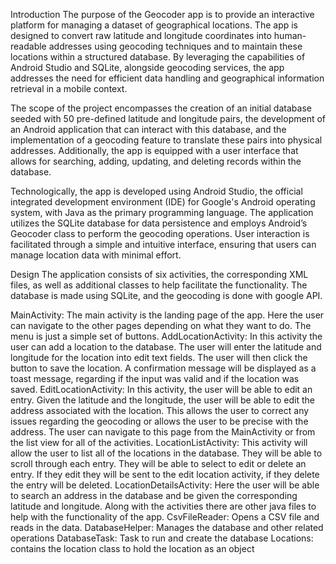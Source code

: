 Introduction
The purpose of the Geocoder app is to provide an interactive platform for managing a dataset of geographical locations. The app is designed to convert raw latitude and longitude coordinates into human-readable addresses using geocoding techniques and to maintain these locations within a structured database. By leveraging the capabilities of Android Studio and SQLite, alongside geocoding services, the app addresses the need for efficient data handling and geographical information retrieval in a mobile context.

The scope of the project encompasses the creation of an initial database seeded with 50 pre-defined latitude and longitude pairs, the development of an Android application that can interact with this database, and the implementation of a geocoding feature to translate these pairs into physical addresses. Additionally, the app is equipped with a user interface that allows for searching, adding, updating, and deleting records within the database.

Technologically, the app is developed using Android Studio, the official integrated development environment (IDE) for Google's Android operating system, with Java as the primary programming language. The application utilizes the SQLite database for data persistence and employs Android’s Geocoder class to perform the geocoding operations. User interaction is facilitated through a simple and intuitive interface, ensuring that users can manage location data with minimal effort.

Design
The application consists of six activities, the corresponding XML files, as well as additional classes to help facilitate the functionality. The database is made using SQLite, and the geocoding is done with google API.

MainActivity: The main activity is the landing page of the app. Here the user can navigate to the other pages depending on what they want to do. The menu is just a simple set of buttons.
AddLocationActivity: In this activity the user can add a location to the database. The user will enter the latitude and longitude for the location into edit text fields. The user will then click the button to save the location. A confirmation message will be displayed as a toast message, regarding if the input was valid and if the location was saved.
EditLocationActivity: In this activity, the user will be able to edit an entry. Given the latitude and the longitude, the user will be able to edit the address associated with the location. This allows the user to correct any issues regarding the geocoding or allows the user to be precise with the address. The user can navigate to this page from the MainActivity or from the list view for all of the activities.
LocationListActivity: This activity will allow the user to list all of the locations in the database. They will be able to scroll through each entry. They will be able to select to edit or delete an entry. If they edit they will be sent to the edit location activity, if they delete the entry will be deleted.
LocationDetailsActivity: Here the user will be able to search an address in the database and be given the corresponding latitude and longitude.
Along with the activities there are other java files to help with the functionality of the app.
CsvFileReader: Opens a CSV file and reads in the data.
DatabaseHelper: Manages the database and other related operations
DatabaseTask: Task to run and create the database
Locations: contains the location class to hold the location as an object

